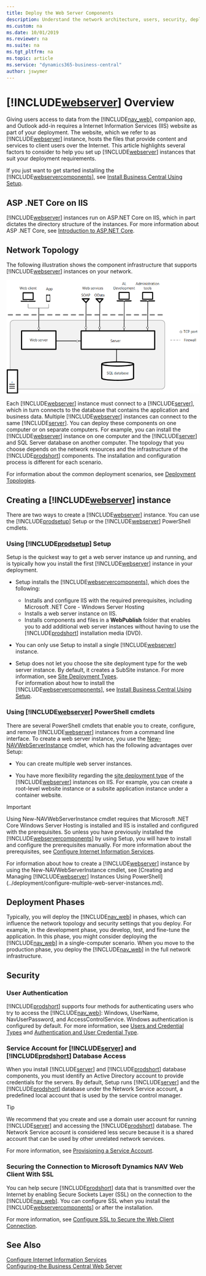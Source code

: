 ```yaml
---
title: Deploy the Web Server Components
description: Understand the network architecture, users, security, deployment phases for installing and configuring the Business Central Web Server Components.
ms.custom: na
ms.date: 10/01/2019
ms.reviewer: na
ms.suite: na
ms.tgt_pltfrm: na
ms.topic: article
ms.service: "dynamics365-business-central"
author: jswymer
---
```

# [!INCLUDE[webserver](../developer/includes/webserver.md)] Overview

Giving users access to data from the [!INCLUDE[nav_web](../developer/includes/nav_web_md.md)], companion app, and Outlook add-in requires a Internet Information Services (IIS) website as part of your deployment. The website, which we refer to as [!INCLUDE[webserver](../developer/includes/webserver.md)] instance, hosts the files that provide content and services to client users over the Internet. This article highlights several factors to consider to help you set up [!INCLUDE[webserver](../developer/includes/webserver.md)] instances that suit your deployment requirements.

If you just want to get started installing the [!INCLUDE[webservercomponents](../developer/includes/webservercomponents.md)], see [Install Business Central Using Setup](install-using-setup.md).

## ASP .NET Core on IIS
[!INCLUDE[webserver](../developer/includes/webserver.md)] instances run on ASP.NET Core on IIS, which in part dictates the directory structure of the instances. For more information about ASP .NET Core, see [Introduction to ASP.NET Core](https://docs.microsoft.com/aspnet/core/).

## Network Topology
The following illustration shows the component infrastructure that supports [!INCLUDE[webserver](../developer/includes/webserver.md)] instances on your network.  

 ![Installation on one computer](../media/single-computer-topology.png "Installation on one computer")   

Each [!INCLUDE[webserver](../developer/includes/webserver.md)] instance must connect to a [!INCLUDE[server](../developer/includes/server.md)], which in turn connects to the database that contains the application and business data. Multiple [!INCLUDE[webserver](../developer/includes/webserver.md)] instances can connect to the same [!INCLUDE[server](../developer/includes/server.md)]. You can deploy these components on one computer or on separate computers. For example, you can install the [!INCLUDE[webserver](../developer/includes/webserver.md)] instance on one computer and the [!INCLUDE[server](../developer/includes/server.md)] and SQL Server database on another computer. The topology that you choose depends on the network resources and the infrastructure of the [!INCLUDE[prodshort](../developer/includes/prodshort.md)] components. The installation and configuration process is different for each scenario.

For information about the common deployment scenarios, see [Deployment Topologies](deployment-scenarios.md).  

##  Creating a [!INCLUDE[webserver](../developer/includes/webserver.md)] instance  

There are two ways to create a [!INCLUDE[webserver](../developer/includes/webserver.md)] instance. You can use the [!INCLUDE[prodsetup](../developer/includes/prodsetup.md)] Setup or the [!INCLUDE[webserver](../developer/includes/webserver.md)] PowerShell cmdlets.

### Using [!INCLUDE[prodsetup](../developer/includes/prodsetup.md)] Setup
Setup is the quickest way to get a web server instance up and running, and is typically how you install the first [!INCLUDE[webserver](../developer/includes/webserver.md)] instance in your deployment.

-   Setup installs the [!INCLUDE[webservercomponents](../developer/includes/webservercomponents.md)], which does the following:

    -   Installs and configure IIS with the required prerequisites, including Microsoft .NET Core - Windows Server Hosting <!--[Microsoft .NET Core - Windows Server Hosting package](https://aka.ms/dotnetcore.2.0.0-windowshosting)-->
    -   Installs a web server instance on IIS.
    -   Installs components and files in a **WebPublish** folder that enables you to add additional web server instances without having to use the [!INCLUDE[prodshort](../developer/includes/prodshort.md)] installation media (DVD).

-   You can only use Setup to install a single [!INCLUDE[webserver](../developer/includes/webserver.md)] instance.

-   Setup does not let you choose the site deployment type for the web server instance. By default, it creates a SubSite instance. For more information, see [Site Deployment Types](configure-multiple-web-server-instances.md#WebClientonIIS).    
For information about how to install the [!INCLUDE[webservercomponents](../developer/includes/webservercomponents.md)], see [Install Business Central Using Setup](install-using-setup.md).

### Using [!INCLUDE[webserver](../developer/includes/webserver.md)] PowerShell cmdlets
There are several PowerShell cmdlets that enable you to create, configure, and remove [!INCLUDE[webserver](../developer/includes/webserver.md)] instances from a command line interface. To create a web server instance, you use the [New-NAVWebServerInstance](https://docs.microsoft.com/powershell/module/microsoft.dynamics.nav.management/new-navwebserverinstance) cmdlet, which has the following advantages over Setup:

-   You can create multiple web server instances.

-   You have more flexibility regarding the [site deployment type](configure-multiple-web-server-instances.md#WebClientonIIS) of the [!INCLUDE[webserver](../developer/includes/webserver.md)] instances on IIS. For example, you can create a root-level website instance  or a subsite application instance under a container website.

> [!IMPORTANT]
>Using  New-NAVWebServerInstance cmdlet requires that Microsoft .NET Core Windows Server Hosting is installed and IIS is installed and configured with the prerequisites. So unless you have previously installed the [!INCLUDE[webservercomponents](../developer/includes/webservercomponents.md)] by using Setup, you will have to install and configure the prerequisites manually. For more information about the prerequisites, see
[Configure Internet Information Services](configure-iis.md).

For information about how to create a [!INCLUDE[webserver](../developer/includes/webserver.md)] instance by using the New-NAVWebServerInstance cmdlet, see [Creating and Managing [!INCLUDE[webserver](../developer/includes/webserver.md)] Instances Using PowerShell](../deployment/configure-multiple-web-server-instances.md).

## Deployment Phases  
 Typically, you will deploy the [!INCLUDE[nav_web](../developer/includes/nav_web_md.md)] in phases, which can influence the network topology and security settings that you deploy. For example, in the development phase, you develop, test, and fine-tune the application. In this phase, you might consider deploying the [!INCLUDE[nav_web](../developer/includes/nav_web_md.md)] in a single-computer scenario. When you move to the production phase, you deploy the [!INCLUDE[nav_web](../developer/includes/nav_web_md.md)] in the full network infrastructure.  

## Security  

### User Authentication  
 [!INCLUDE[prodshort](../developer/includes/prodshort.md)] supports four methods for authenticating users who try to access the [!INCLUDE[nav_web](../developer/includes/nav_web_md.md)]: Windows, UserName, NavUserPassword, and AccessControlService. Windows authentication is configured by default. For more information, see [Users and Credential Types](../administration/users-credential-types.md) and [Authentication and User Credential Type](../administration/users-credential-types.md).  

### Service Account for [!INCLUDE[server](../developer/includes/server.md)] and [!INCLUDE[prodshort](../developer/includes/prodshort.md)] Database Access  
 When you install [!INCLUDE[server](../developer/includes/server.md)] and [!INCLUDE[prodshort](../developer/includes/prodshort.md)] database components, you must identify an Active Directory account to provide credentials for the servers. By default, Setup runs [!INCLUDE[server](../developer/includes/server.md)] and the [!INCLUDE[prodshort](../developer/includes/prodshort.md)] database under the Network Service account, a predefined local account that is used by the service control manager.  

> [!TIP]  
>  We recommend that you create and use a domain user account for running [!INCLUDE[server](../developer/includes/server.md)] and accessing the [!INCLUDE[prodshort](../developer/includes/prodshort.md)] database. The Network Service account is considered less secure because it is a shared account that can be used by other unrelated network services.  

For more information, see [Provisioning a Service Account](provision-server-account.md).  

### Securing the Connection to Microsoft Dynamics NAV Web Client With SSL  
You can help secure [!INCLUDE[prodshort](../developer/includes/prodshort.md)] data that is transmitted over the Internet by enabling Secure Sockets Layer \(SSL\) on the connection to the [!INCLUDE[nav_web](../developer/includes/nav_web_md.md)]. You can configure SSL when you install the [!INCLUDE[webservercomponents](../developer/includes/webservercomponents.md)] or after the installation.  

 For more information, see [Configure SSL to Secure the Web Client Connection](configure-ssl-web-client-connection.md).  

## See Also  
 [Configure Internet Information Services](configure-iis.md)  
 [Configuring-the Business Central Web Server](../administration/configure-web-server.md)  
